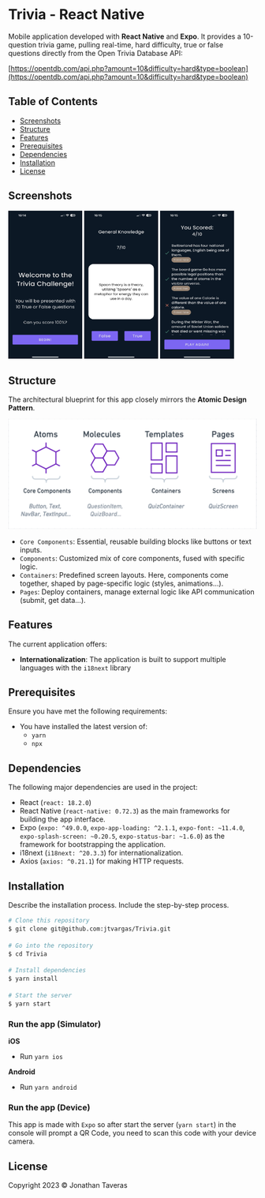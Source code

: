 
# Trivia - React Native

Mobile application developed with **React Native** and **Expo**. It provides a 10-question trivia game, pulling real-time, hard difficulty, true or false questions directly from the Open Trivia Database API:

[https://opentdb.com/api.php?amount=10&difficulty=hard&type=boolean](https://opentdb.com/api.php?amount=10&difficulty=hard&type=boolean)

## Table of Contents
- [Screenshots](#screenshots)
- [Structure](#structure)
- [Features](#features)
- [Prerequisites](#prerequisites)
- [Dependencies](#dependencies)
- [Installation](#installation)
- [License](#license)

## Screenshots
<img src="./assets/HomeScreen.png"  width="150" height="300">
<img src="./assets/QuizBoardScreen.png"  width="150" height="300">
<img src="./assets/QuizResultScreen.png"  width="150" height="300">

## Structure
The architectural blueprint for this app closely mirrors the **Atomic Design Pattern**.

![Alt text](/assets/structure.png)

- `Core Components`: Essential, reusable building blocks like buttons or text inputs.
- `Components`: Customized mix of core components, fused with specific logic.
- `Containers`: Predefined screen layouts. Here, components come together, shaped by page-specific logic (styles, animations...).
- `Pages`: Deploy containers, manage external logic like API communication (submit, get data...).

## Features
The current application offers:

- **Internationalization**: The application is built to support multiple languages with the `i18next` library

## Prerequisites
Ensure you have met the following requirements:

* You have installed the latest version of:
	*  `yarn`
	* `npx`

## Dependencies
The following major dependencies are used in the project:

- React (`react: 18.2.0`) 
- React Native (`react-native: 0.72.3`) as the main frameworks for building the app interface.
- Expo (`expo: ^49.0.0`, `expo-app-loading: ^2.1.1`, `expo-font: ~11.4.0`, `expo-splash-screen: ~0.20.5`, `expo-status-bar: ~1.6.0`) as the framework for bootstrapping the application.
-  i18next (`i18next: ^20.3.3`) for internationalization.
- Axios (`axios: ^0.21.1`) for making HTTP requests.


## Installation
Describe the installation process. Include the step-by-step process.

```bash
# Clone this repository
$ git clone git@github.com:jtvargas/Trivia.git

# Go into the repository
$ cd Trivia

# Install dependencies
$ yarn install

# Start the server
$ yarn start

```

### Run the app (**Simulator**)

**iOS**
- Run `yarn ios`

**Android**
- Run `yarn android`

### Run the app (**Device**)
This app is made with `Expo` so after start the server (`yarn start`) in the console will prompt a QR Code, you need to scan this code with your device camera.

## License
Copyright 2023 © Jonathan Taveras